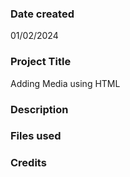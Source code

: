 
### Date created
01/02/2024

### Project Title
Adding Media using HTML

### Description

### Files used

### Credits


